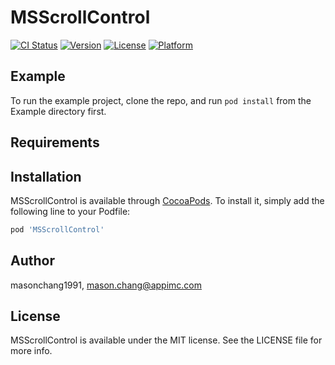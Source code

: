 # MSScrollControl

[![CI Status](http://img.shields.io/travis/masonchang1991/MSScrollControl.svg?style=flat)](https://travis-ci.org/masonchang1991/MSScrollControl)
[![Version](https://img.shields.io/cocoapods/v/MSScrollControl.svg?style=flat)](http://cocoapods.org/pods/MSScrollControl)
[![License](https://img.shields.io/cocoapods/l/MSScrollControl.svg?style=flat)](http://cocoapods.org/pods/MSScrollControl)
[![Platform](https://img.shields.io/cocoapods/p/MSScrollControl.svg?style=flat)](http://cocoapods.org/pods/MSScrollControl)

## Example

To run the example project, clone the repo, and run `pod install` from the Example directory first.

## Requirements

## Installation

MSScrollControl is available through [CocoaPods](http://cocoapods.org). To install
it, simply add the following line to your Podfile:

```ruby
pod 'MSScrollControl'
```

## Author

masonchang1991, mason.chang@appimc.com

## License

MSScrollControl is available under the MIT license. See the LICENSE file for more info.
